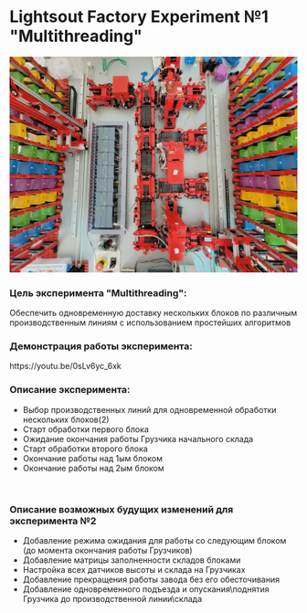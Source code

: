 # Lightsout Factory Experiment №1 "Multithreading"

![Factory Image](./misc/factory.jpg)

<h3><b>Цель эксперимента "Multithreading":</b></h3>
Обеспечить одновременную доставку нескольких блоков по различным производственным линиям с использованием простейших алгоритмов

<br>

<h3><b>Демонстрация работы эксперимента:</b></h3>
https://youtu.be/0sLv6yc_6xk

<br>

<h3><b>Описание эксперимента:</b></h3>
<ul>
  <li>Выбор производственных линий для одновременной обработки нескольких блоков(2)</li>
  <li>Старт обработки первого блока</li>
  <li>Ожидание окончания работы Грузчика начального склада</li>
  <li>Старт обработки второго блока</li>
  <li>Окончание работы над 1ым блоком</li>
  <li>Окончание работы над 2ым блоком</li>
</ul>

<br>

<h3><b>Описание возможных будущих изменений для эксперимента №2</b></h3>
<ul>
  <li>Добавление режима ожидания для работы со следующим блоком (до момента окончания работы Грузчиков)</li>
  <li>Добавление матрицы заполненности складов блоками</li>
  <li>Настройка всех датчиков высоты и склада на Грузчиках</li>
  <li>Добавление прекращения работы завода без его обесточивания</li>
  <li>Добавление одновременного подъезда и опускания\поднятия Грузчика до производственной линии\склада</li>
</ul>

